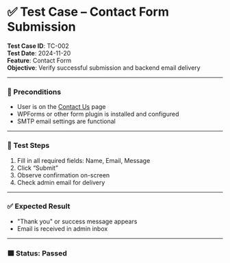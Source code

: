 # ✅ Test Case – Contact Form Submission

**Test Case ID**: TC-002  
**Test Date**: 2024-11-20  
**Feature**: Contact Form  
**Objective**: Verify successful submission and backend email delivery

---

### 🧪 Preconditions

- User is on the [Contact Us](https://zandsgroup.com/contact) page  
- WPForms or other form plugin is installed and configured  
- SMTP email settings are functional

---

### 🔄 Test Steps

1. Fill in all required fields: Name, Email, Message  
2. Click “Submit”  
3. Observe confirmation on-screen  
4. Check admin email for delivery

---

### ✅ Expected Result

- "Thank you" or success message appears  
- Email is received in admin inbox

---

### 🟩 Status: **Passed**

